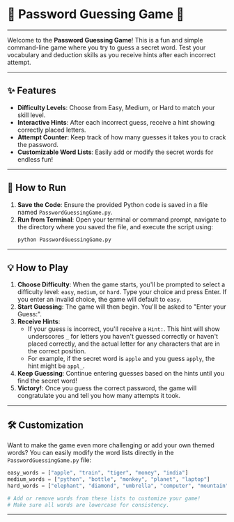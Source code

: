 # 🔐 Password Guessing Game 🧠

-----

Welcome to the **Password Guessing Game**\! This is a fun and simple command-line game where you try to guess a secret word. Test your vocabulary and deduction skills as you receive hints after each incorrect attempt.

-----

## ✨ Features

  * **Difficulty Levels**: Choose from Easy, Medium, or Hard to match your skill level.
  * **Interactive Hints**: After each incorrect guess, receive a hint showing correctly placed letters.
  * **Attempt Counter**: Keep track of how many guesses it takes you to crack the password.
  * **Customizable Word Lists**: Easily add or modify the secret words for endless fun\!

-----

## 🚀 How to Run

1.  **Save the Code**: Ensure the provided Python code is saved in a file named `PasswordGuessingGame.py`.
2.  **Run from Terminal**: Open your terminal or command prompt, navigate to the directory where you saved the file, and execute the script using:
    ```bash
    python PasswordGuessingGame.py
    ```

-----

## 💡 How to Play

1.  **Choose Difficulty**: When the game starts, you'll be prompted to select a difficulty level: `easy`, `medium`, or `hard`. Type your choice and press Enter. If you enter an invalid choice, the game will default to `easy`.
2.  **Start Guessing**: The game will then begin. You'll be asked to "Enter your Guess:".
3.  **Receive Hints**:
      * If your guess is incorrect, you'll receive a `Hint:`. This hint will show underscores `_` for letters you haven't guessed correctly or haven't placed correctly, and the actual letter for any characters that are in the correct position.
      * For example, if the secret word is `apple` and you guess `apply`, the hint might be `appl_`.
4.  **Keep Guessing**: Continue entering guesses based on the hints until you find the secret word\!
5.  **Victory\!**: Once you guess the correct password, the game will congratulate you and tell you how many attempts it took.

-----

## 🛠️ Customization

Want to make the game even more challenging or add your own themed words? You can easily modify the word lists directly in the `PasswordGuessingGame.py` file:

```python
easy_words = ["apple", "train", "tiger", "money", "india"]
medium_words = ["python", "bottle", "monkey", "planet", "laptop"]
hard_words = ["elephant", "diamond", "umbrella", "computer", "mountain"]

# Add or remove words from these lists to customize your game!
# Make sure all words are lowercase for consistency.
```

-----